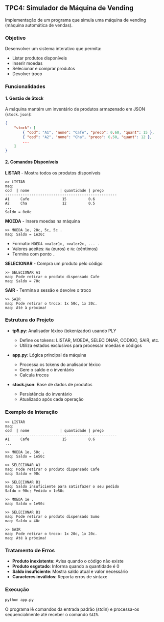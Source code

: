 ## TPC4: Simulador de Máquina de Vending

Implementação de um programa que simula uma máquina de vending (máquina automática de vendas).

### Objetivo

Desenvolver um sistema interativo que permita:
- Listar produtos disponíveis
- Inserir moedas
- Selecionar e comprar produtos
- Devolver troco

### Funcionalidades

#### 1. Gestão de Stock
A máquina mantém um inventário de produtos armazenado em JSON (`stock.json`):
```json
{
    "stock": [
        { "cod": "A1", "nome": "Cafe", "preco": 0.60, "quant": 15 },
        { "cod": "A2", "nome": "Cha", "preco": 0.50, "quant": 12 },
        ...
    ]
}
```

#### 2. Comandos Disponíveis

**LISTAR** - Mostra todos os produtos disponíveis
```
>> LISTAR
maq:
cod  | nome              | quantidade | preço
---------------------------------------------------
A1     Cafe               15          0.6
A2     Cha                12          0.5
...
Saldo = 0e0c
```

**MOEDA** - Insere moedas na máquina
```
>> MOEDA 1e, 20c, 5c, 5c .
maq: Saldo = 1e30c
```
- Formato: `MOEDA <valor1>, <valor2>, ... .`
- Valores aceites: `Ne` (euros) e `Nc` (cêntimos)
- Termina com ponto `.`

**SELECIONAR** - Compra um produto pelo código
```
>> SELECIONAR A1
maq: Pode retirar o produto dispensado Cafe
maq: Saldo = 70c
```

**SAIR** - Termina a sessão e devolve o troco
```
>> SAIR
maq: Pode retirar o troco: 1x 50c, 1x 20c.
maq: Até à próxima!
```

### Estrutura do Projeto

- **tp5.py**: Analisador léxico (tokenizador) usando PLY
  - Define os tokens: LISTAR, MOEDA, SELECIONAR, CODIGO, SAIR, etc.
  - Utiliza estados exclusivos para processar moedas e códigos
  
- **app.py**: Lógica principal da máquina
  - Processa os tokens do analisador léxico
  - Gere o saldo e o inventário
  - Calcula trocos
  
- **stock.json**: Base de dados de produtos
  - Persistência do inventário
  - Atualizado após cada operação

### Exemplo de Interação

```
>> LISTAR
maq:
cod  | nome              | quantidade | preço
---------------------------------------------------
A1     Cafe               15          0.6
...

>> MOEDA 1e, 50c .
maq: Saldo = 1e50c

>> SELECIONAR A1
maq: Pode retirar o produto dispensado Cafe
maq: Saldo = 90c

>> SELECIONAR B1
maq: Saldo insuficiente para satisfazer o seu pedido
Saldo = 90c; Pedido = 1e50c

>> MOEDA 1e .
maq: Saldo = 1e90c

>> SELECIONAR B1
maq: Pode retirar o produto dispensado Sumo
maq: Saldo = 40c

>> SAIR
maq: Pode retirar o troco: 1x 20c, 1x 20c.
maq: Até à próxima!
```

### Tratamento de Erros

- **Produto inexistente**: Avisa quando o código não existe
- **Produto esgotado**: Informa quando a quantidade é 0
- **Saldo insuficiente**: Mostra saldo atual e valor necessário
- **Caracteres inválidos**: Reporta erros de sintaxe

### Execução

```bash
python app.py
```

O programa lê comandos da entrada padrão (stdin) e processa-os sequencialmente até receber o comando `SAIR`.
